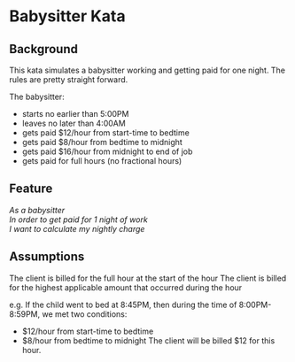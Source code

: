 # Babysitter Kata

## Background

This kata simulates a babysitter working and getting paid for one night. The rules are pretty straight forward.

The babysitter:

- starts no earlier than 5:00PM
- leaves no later than 4:00AM
- gets paid $12/hour from start-time to bedtime
- gets paid $8/hour from bedtime to midnight
- gets paid $16/hour from midnight to end of job
- gets paid for full hours (no fractional hours)

## Feature

_As a babysitter<br>
In order to get paid for 1 night of work<br>
I want to calculate my nightly charge<br>_

## Assumptions

The client is billed for the full hour at the start of the hour
The client is billed for the highest applicable amount that occurred during the hour

e.g. If the child went to bed at 8:45PM, then during the time of 8:00PM-8:59PM,
we met two conditions:

- $12/hour from start-time to bedtime
- $8/hour from bedtime to midnight
  The client will be billed $12 for this hour.
